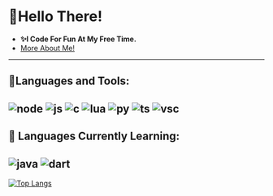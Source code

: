 # 👋Hello There!
- **✨I Code For Fun At My Free Time.**
- [More About Me!](https://qwertyr0.github.io/Personal-Website/)
---
## 🧰Languages and Tools:
![node](https://img.shields.io/badge/Node.js-43853D?style=for-the-badge&logo=node.js&logoColor=white)
![js](https://img.shields.io/badge/JavaScript-F7DF1E?style=for-the-badge&logo=javascript&logoColor=black)
![c](https://img.shields.io/badge/C-00599C?style=for-the-badge&logo=C&logoColor=white)
![lua](https://img.shields.io/badge/Lua-2C2D72?style=for-the-badge&logo=lua&logoColor=white)
![py](https://img.shields.io/badge/Python-3776AB?style=for-the-badge&logo=python&logoColor=white)
![ts](https://img.shields.io/badge/TypeScript-007ACC?style=for-the-badge&logo=typescript&logoColor=white)
![vsc](https://img.shields.io/badge/Visual%20Studio%20Code-007ACC?style=for-the-badge&logo=Visual%20Studio%20Code&logoColor=white)
---
## 🧪 Languages Currently Learning:
![java](https://img.shields.io/badge/Java-ED8B00?style=for-the-badge&logo=java&logoColor=white)
![dart](https://img.shields.io/badge/Dart-0175C2?style=for-the-badge&logo=dart&logoColor=white)
---
[![Top Langs](https://github-readme-stats.vercel.app/api/top-langs/?username=QwertyR0&langs_count=8)](https://github.com/QwertyR0/)
